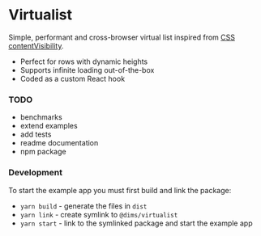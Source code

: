 # Virtualist

Simple, performant and cross-browser virtual list inspired from [CSS contentVisibility](https://web.dev/content-visibility/).

- Perfect for rows with dynamic heights
- Supports infinite loading out-of-the-box
- Coded as a custom React hook

### TODO

- benchmarks
- extend examples
- add tests
- readme documentation
- npm package

### Development

To start the example app you must first build and link the package:

- `yarn build` - generate the files in `dist`
- `yarn link` - create symlink to `@dims/virtualist`
- `yarn start` - link to the symlinked package and start the example app
